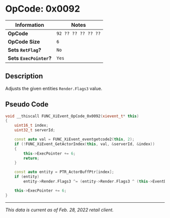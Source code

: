 # OpCode: 0x0092

| Information               | Notes |
|---                        |---    |
| **OpCode**                | `92 ?? ?? ?? ?? ??` |
| **OpCode Size**           | `6`   |
| **Sets `RetFlag`?**       | `No`  |
| **Sets `ExecPointer`?**   | `Yes` |

## Description

Adjusts the given entities `Render.Flags3` value.

## Pseudo Code

```cpp
void __thiscall FUNC_XiEvent_OpCode_0x0092(xievent_t* this)
{
    uint16_t index;
    uint32_t serverId;

    const auto val = FUNC_XiEvent_eventgetcode2(this, 2);
    if (!FUNC_XiEvent_GetActorIndex(this, val, &serverId, &index))
    {
        this->ExecPointer += 6;
        return;
    }

    const auto entity = PTR_ActorBuffPtr[index];
    if (entity)
        entity->Render.Flags3 ^= (entity->Render.Flags3 ^ (this->EventData[this->ExecPointer + 1] << 16)) & 0x10000;

    this->ExecPointer += 6;
}
```

---

_This data is current as of Feb. 28, 2022 retail client._